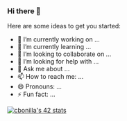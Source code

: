 ### Hi there 👋

Here are some ideas to get you started:

- 🔭 I’m currently working on ...
- 🌱 I’m currently learning ...
- 👯 I’m looking to collaborate on ...
- 🤔 I’m looking for help with ...
- 💬 Ask me about ...
- 📫 How to reach me: ...
- 😄 Pronouns: ...
- ⚡ Fun fact: ...

[![cbonilla's 42 stats](https://badge42.vercel.app/api/v2/cl6hw44n6000609l6u40812vs/stats?cursusId=21&coalitionId=66)](https://github.com/JaeSeoKim/badge42)
